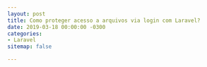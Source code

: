 ```yaml
---
layout: post
title: Como proteger acesso a arquivos via login com Laravel?
date: 2019-03-18 00:00:00 -0300
categories:
- Laravel
sitemap: false

---
```

